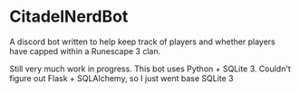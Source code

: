 # CitadelNerdBot
A discord bot written to help keep track of players and whether players have capped within a Runescape 3 clan.

Still very much work in progress. This bot uses Python + SQLite 3. Couldn't figure out Flask + SQLAlchemy, so I just went base SQLite 3
